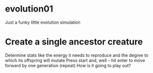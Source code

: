 # evolution01

Just a funky little evolution simulation
# Create a single ancestor creature
Determine stats like the energy it needs to reproduce and the degree to which its offspring will mutate
Press start and, well – hit enter to move forward by one generation (repeat)
How is it going to play out?
